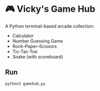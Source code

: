 # 🎮 Vicky's Game Hub

A Python terminal-based arcade collection:
- Calculator
- Number Guessing Game
- Rock–Paper–Scissors
- Tic-Tac-Toe
- Snake (with scoreboard)

## Run
```bash
python3 gamehub.py
